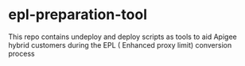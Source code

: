# epl-preparation-tool
This repo contains undeploy and deploy scripts as tools to aid Apigee hybrid customers during the EPL ( Enhanced proxy limit) conversion process
